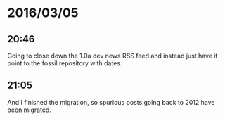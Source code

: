 # 2016/03/05

## 20:46

Going to close down the 1.0a dev news RSS feed and instead just have it point
to the fossil repository with dates.

## 21:05

And I finished the migration, so spurious posts going back to 2012 have been
migrated.


